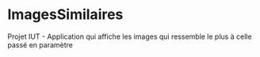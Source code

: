 # ImagesSimilaires

Projet IUT - Application qui affiche les images qui ressemble le plus à celle passé en paramètre
